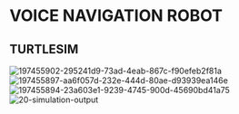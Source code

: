 #  VOICE NAVIGATION ROBOT

##  TURTLESIM


![197455902-295241d9-73ad-4eab-867c-f90efeb2f81a](https://github.com/sangwan7gaurav/Voice_Navigation/assets/138971930/2068bf3c-0dd9-44f1-8530-67249704c4ac)
![197455897-aa6f057d-232e-444d-80ae-d93939ea146e](https://github.com/sangwan7gaurav/Voice_Navigation/assets/138971930/f1848c79-4a2a-489c-bd41-7ed021169071)
![197455894-23a603e1-9239-4745-900d-45690bd41a75](https://github.com/sangwan7gaurav/Voice_Navigation/assets/138971930/7b36a0e8-3b5f-4835-9756-c1aeeed9bb3c)
![20-simulation-output](https://github.com/sangwan7gaurav/Voice_Navigation/assets/138971930/b1e00ddf-96dd-469e-b146-f8de42a4ec6b)






